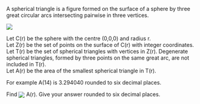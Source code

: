   <p>A spherical triangle is a figure formed on the surface of a sphere by three great circular arcs intersecting pairwise in three vertices.</p>    <img src="project/images/p_332_spherical.jpg" />      <p>Let C(r) be the sphere with the centre (0,0,0) and radius r.<br />  Let Z(r) be the set of points on the surface of C(r) with integer coordinates.<br />  Let T(r) be the set of spherical triangles with vertices in Z(r).  Degenerate spherical triangles, formed by three points on the same great arc, are not included in T(r).<br />  Let A(r) be the area of the smallest spherical triangle in T(r).</p>    <p>For example A(14) is 3.294040 rounded to six decimal places.</p>    <p>Find <img style="vertical-align:middle" src="project/images/p_332_sum.gif" /> A(r). Give your answer rounded to six decimal places.</p>    